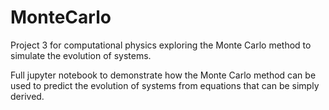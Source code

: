 # MonteCarlo
Project 3 for computational physics exploring the Monte Carlo method to simulate the evolution of systems.

Full jupyter notebook to demonstrate how the Monte Carlo method can be used to predict the evolution of systems from equations that can be simply derived.

